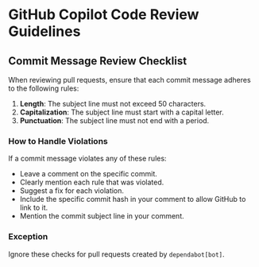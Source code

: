 # GitHub Copilot Code Review Guidelines

## Commit Message Review Checklist

When reviewing pull requests, ensure that each commit message adheres to the following rules:

1. **Length**: The subject line must not exceed 50 characters.
2. **Capitalization**: The subject line must start with a capital letter.
3. **Punctuation**: The subject line must not end with a period.

### How to Handle Violations

If a commit message violates any of these rules:
- Leave a comment on the specific commit.
- Clearly mention each rule that was violated.
- Suggest a fix for each violation.
- Include the specific commit hash in your comment to allow GitHub to link to it.
- Mention the commit subject line in your comment.

### Exception

Ignore these checks for pull requests created by `dependabot[bot]`.
